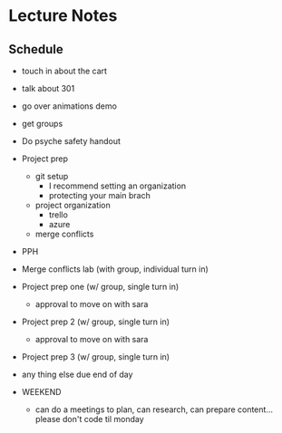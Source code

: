 # Lecture Notes

## Schedule
- touch in about the cart
- talk about 301
- go over animations demo
- get groups
- Do psyche safety handout
- Project prep
  - git setup
    - I recommend setting an organization
    - protecting your main brach
  - project organization
    - trello
    - azure
  - merge conflicts


- PPH
- Merge conflicts lab (with group, individual turn in)
- Project prep one (w/ group, single turn in)
  - approval to move on with sara
- Project prep 2 (w/ group, single turn in)
  - approval to move on with sara
- Project prep 3 (w/ group, single turn in)
- any thing else due end of day

- WEEKEND
  - can do a meetings to plan, can research, can prepare content... please don't code til monday


